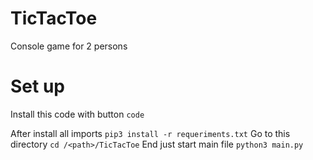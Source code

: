 # TicTacToe
Console game for 2 persons

# Set up

Install this code with button `code`

After install all imports
`pip3 install -r requeriments.txt`
Go to this directory
`cd /<path>/TicTacToe`
End just start main file
`python3 main.py`
